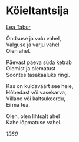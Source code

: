 # Köieltantsija

[Lea Tabur](./)

Õndsuse ja valu vahel,  
Valguse ja varju vahel  
Olen ahel.

Päevast päeva süda ketrab  
Olemist ja olematust  
Soontes tasakaaluks ringi.

Kas on kuldaväärt see heie,  
Hõbedast või vasekarva,  
Villane või kaltsukeerdu,  
Ei ma tea.

Olen, olen lihtsalt ahel  
Kahe lõpmatuse vahel.

_1989_

